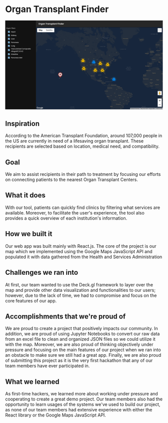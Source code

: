 # Organ Transplant Finder

![Screenshot Example](/screenshot.png)

## Inspiration
According to the American Transplant Foundation, around 107,000 people in the US are currently in need of a lifesaving organ transplant. These recipients are selected based on location, medical need, and compatibility.

## Goal
We aim to assist recipients in their path to treatment by focusing our efforts on connecting patients to the nearest Organ Transplant Centers.

## What it does
With our tool, patients can quickly find clinics by filtering what services are available. Moreover, to facilitate the user's experience, the tool also provides a quick overview of each institution's information.

## How we built it
Our web app was built mainly with React.js. The core of the project is our map which we implemented using the Google Maps JavaScript API and populated it with data gathered from the Health and Services Administration

## Challenges we ran into
At first, our team wanted to use the Deck.gl framework to layer over the map and provide other data visualization and functionalities to our users; however, due to the lack of time, we had to compromise and focus on the core features of our app.

## Accomplishments that we're proud of
We are proud to create a project that positively impacts our community. In addition, we are proud of using Jupyter Notebooks to convert our raw data from an excel file to clean and organized JSON files so we could utilize it with the map. Moreover, we are also proud of thinking objectively under pressure and focusing on the main features of our project when we ran into an obstacle to make sure we still had a great app. Finally, we are also proud of submitting this project as it is the very first hackathon that any of our team members have ever participated in.

## What we learned
As first-time hackers, we learned more about working under pressure and cooperating to create a great demo project. Our team members also had the opportunity to learn usages of the systems we've used to build our project, as none of our team members had extensive experience with either the React library or the Google Maps JavaScript API.